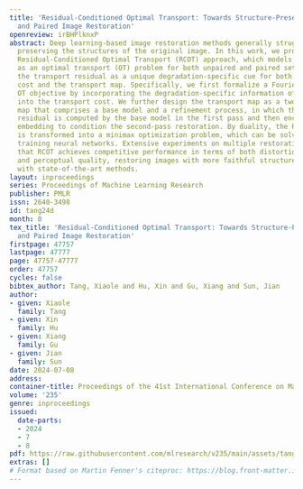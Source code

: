 ```yaml
---
title: 'Residual-Conditioned Optimal Transport: Towards Structure-Preserving Unpaired
  and Paired Image Restoration'
openreview: irBHPlknxP
abstract: Deep learning-based image restoration methods generally struggle with faithfully
  preserving the structures of the original image. In this work, we propose a novel
  Residual-Conditioned Optimal Transport (RCOT) approach, which models image restoration
  as an optimal transport (OT) problem for both unpaired and paired settings, introducing
  the transport residual as a unique degradation-specific cue for both the transport
  cost and the transport map. Specifically, we first formalize a Fourier residual-guided
  OT objective by incorporating the degradation-specific information of the residual
  into the transport cost. We further design the transport map as a two-pass RCOT
  map that comprises a base model and a refinement process, in which the transport
  residual is computed by the base model in the first pass and then encoded as a degradation-specific
  embedding to condition the second-pass restoration. By duality, the RCOT problem
  is transformed into a minimax optimization problem, which can be solved by adversarially
  training neural networks. Extensive experiments on multiple restoration tasks show
  that RCOT achieves competitive performance in terms of both distortion measures
  and perceptual quality, restoring images with more faithful structures as compared
  with state-of-the-art methods.
layout: inproceedings
series: Proceedings of Machine Learning Research
publisher: PMLR
issn: 2640-3498
id: tang24d
month: 0
tex_title: 'Residual-Conditioned Optimal Transport: Towards Structure-Preserving Unpaired
  and Paired Image Restoration'
firstpage: 47757
lastpage: 47777
page: 47757-47777
order: 47757
cycles: false
bibtex_author: Tang, Xiaole and Hu, Xin and Gu, Xiang and Sun, Jian
author:
- given: Xiaole
  family: Tang
- given: Xin
  family: Hu
- given: Xiang
  family: Gu
- given: Jian
  family: Sun
date: 2024-07-08
address:
container-title: Proceedings of the 41st International Conference on Machine Learning
volume: '235'
genre: inproceedings
issued:
  date-parts:
  - 2024
  - 7
  - 8
pdf: https://raw.githubusercontent.com/mlresearch/v235/main/assets/tang24d/tang24d.pdf
extras: []
# Format based on Martin Fenner's citeproc: https://blog.front-matter.io/posts/citeproc-yaml-for-bibliographies/
---
```

